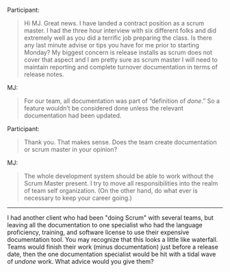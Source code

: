 Participant:
> Hi MJ. Great news. I have landed a contract position as a scrum master. I had the three hour interview with six different folks and did extremely well as you did a terrific job preparing the class. Is there any last minute advise or tips you have for me prior to starting Monday? My biggest concern is release installs as scrum does not cover that aspect and I am pretty sure as scrum master I will need to maintain reporting and complete turnover documentation in terms of release notes.

MJ:
> For our team, all documentation was part of “definition of *done*.” So a feature wouldn’t be considered done unless the relevant documentation had been updated.

Participant:
> Thank you. That makes sense. Does the team create documentation or scrum master in your opinion?

MJ:
> The whole development system should be able to work without the Scrum Master present. I try to move all responsibilities into the realm of team self organization.  (On the other hand, do what ever is necessary to keep your career going.)

----
I had another client who had been "doing Scrum" with several teams, but leaving all the documentation to one specialist who had the language proficiency, training, and software license to use their expensive documentation tool.  You may recognize that this looks a little like waterfall. Teams would finish their work (minus documentation) just before a release date, then the one documentation specialist would be hit with a tidal wave of *undone* work.  What advice would you give them?
